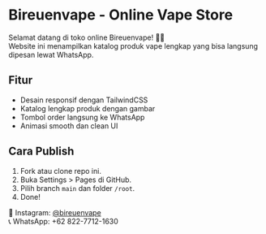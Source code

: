 # Bireuenvape - Online Vape Store

Selamat datang di toko online Bireuenvape! 🚬💨  
Website ini menampilkan katalog produk vape lengkap yang bisa langsung dipesan lewat WhatsApp.

## Fitur
- Desain responsif dengan TailwindCSS
- Katalog lengkap produk dengan gambar
- Tombol order langsung ke WhatsApp
- Animasi smooth dan clean UI

## Cara Publish
1. Fork atau clone repo ini.
2. Buka Settings > Pages di GitHub.
3. Pilih branch `main` dan folder `/root`.
4. Done!

📱 Instagram: [@bireuenvape](https://instagram.com/bireuenvape)  
📞 WhatsApp: +62 822-7712-1630
